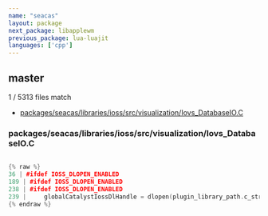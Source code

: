 ```yaml
---
name: "seacas"
layout: package
next_package: libapplewm
previous_package: lua-luajit
languages: ['cpp']
---
```

## master
1 / 5313 files match

 - [packages/seacas/libraries/ioss/src/visualization/Iovs_DatabaseIO.C](#packagesseacaslibrariesiosssrcvisualizationiovs_databaseioc)

### packages/seacas/libraries/ioss/src/visualization/Iovs_DatabaseIO.C

```cpp

{% raw %}
36 | #ifdef IOSS_DLOPEN_ENABLED
189 | #ifdef IOSS_DLOPEN_ENABLED
238 | #ifdef IOSS_DLOPEN_ENABLED
239 |     globalCatalystIossDlHandle = dlopen(plugin_library_path.c_str(), RTLD_NOW | RTLD_GLOBAL);
{% endraw %}

```